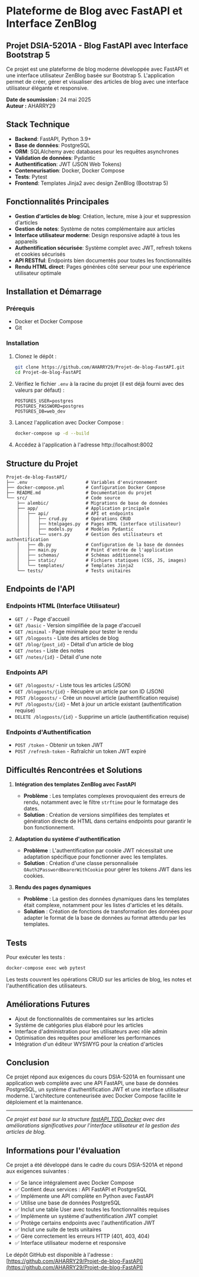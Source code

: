 # Plateforme de Blog avec FastAPI et Interface ZenBlog

## Projet DSIA-5201A - Blog FastAPI avec Interface Bootstrap 5

Ce projet est une plateforme de blog moderne développée avec FastAPI et une interface utilisateur ZenBlog basée sur Bootstrap 5. L'application permet de créer, gérer et visualiser des articles de blog avec une interface utilisateur élégante et responsive.

**Date de soumission :** 24 mai 2025  
**Auteur :** AHARRY29

## Stack Technique

- **Backend**: FastAPI, Python 3.9+
- **Base de données**: PostgreSQL
- **ORM**: SQLAlchemy avec databases pour les requêtes asynchrones
- **Validation de données**: Pydantic
- **Authentification**: JWT (JSON Web Tokens)
- **Conteneurisation**: Docker, Docker Compose
- **Tests**: Pytest
- **Frontend**: Templates Jinja2 avec design ZenBlog (Bootstrap 5)

## Fonctionnalités Principales

- **Gestion d'articles de blog**: Création, lecture, mise à jour et suppression d'articles
- **Gestion de notes**: Système de notes complémentaire aux articles
- **Interface utilisateur moderne**: Design responsive adapté à tous les appareils
- **Authentification sécurisée**: Système complet avec JWT, refresh tokens et cookies sécurisés
- **API RESTful**: Endpoints bien documentés pour toutes les fonctionnalités
- **Rendu HTML direct**: Pages générées côté serveur pour une expérience utilisateur optimale

## Installation et Démarrage

### Prérequis

- Docker et Docker Compose
- Git

### Installation

1. Clonez le dépôt :
   ```bash
   git clone https://github.com/AHARRY29/Projet-de-blog-FastAPI.git
   cd Projet-de-blog-FastAPI
   ```

2. Vérifiez le fichier `.env` à la racine du projet (il est déjà fourni avec des valeurs par défaut) :
   ```
   POSTGRES_USER=postgres
   POSTGRES_PASSWORD=postgres
   POSTGRES_DB=web_dev
   ```

3. Lancez l'application avec Docker Compose :
   ```bash
   docker-compose up -d --build
   ```

4. Accédez à l'application à l'adresse http://localhost:8002

## Structure du Projet

```
Projet-de-blog-FastAPI/
├── .env                      # Variables d'environnement
├── docker-compose.yml        # Configuration Docker Compose
├── README.md                 # Documentation du projet
└── src/                      # Code source
    ├── alembic/              # Migrations de base de données
    ├── app/                  # Application principale
    │   ├── api/              # API et endpoints
    │   │   ├── crud.py       # Opérations CRUD
    │   │   ├── htmlpages.py  # Pages HTML (interface utilisateur)
    │   │   ├── models.py     # Modèles Pydantic
    │   │   └── users.py      # Gestion des utilisateurs et authentification
    │   ├── db.py             # Configuration de la base de données
    │   ├── main.py           # Point d'entrée de l'application
    │   ├── schemas/          # Schémas additionnels
    │   ├── static/           # Fichiers statiques (CSS, JS, images)
    │   └── templates/        # Templates Jinja2
    └── tests/                # Tests unitaires
```

## Endpoints de l'API

### Endpoints HTML (Interface Utilisateur)

- `GET /` - Page d'accueil
- `GET /basic` - Version simplifiée de la page d'accueil
- `GET /minimal` - Page minimale pour tester le rendu
- `GET /blogposts` - Liste des articles de blog
- `GET /blog/{post_id}` - Détail d'un article de blog
- `GET /notes` - Liste des notes
- `GET /notes/{id}` - Détail d'une note

### Endpoints API

- `GET /blogposts/` - Liste tous les articles (JSON)
- `GET /blogposts/{id}` - Récupère un article par son ID (JSON)
- `POST /blogposts/` - Crée un nouvel article (authentification requise)
- `PUT /blogposts/{id}` - Met à jour un article existant (authentification requise)
- `DELETE /blogposts/{id}` - Supprime un article (authentification requise)

### Endpoints d'Authentification

- `POST /token` - Obtenir un token JWT
- `POST /refresh-token` - Rafraîchir un token JWT expiré

## Difficultés Rencontrées et Solutions

1. **Intégration des templates ZenBlog avec FastAPI**
   - **Problème** : Les templates complexes provoquaient des erreurs de rendu, notamment avec le filtre `strftime` pour le formatage des dates.
   - **Solution** : Création de versions simplifiées des templates et génération directe de HTML dans certains endpoints pour garantir le bon fonctionnement.

2. **Adaptation du système d'authentification**
   - **Problème** : L'authentification par cookie JWT nécessitait une adaptation spécifique pour fonctionner avec les templates.
   - **Solution** : Création d'une classe personnalisée `OAuth2PasswordBearerWithCookie` pour gérer les tokens JWT dans les cookies.

3. **Rendu des pages dynamiques**
   - **Problème** : La gestion des données dynamiques dans les templates était complexe, notamment pour les listes d'articles et les détails.
   - **Solution** : Création de fonctions de transformation des données pour adapter le format de la base de données au format attendu par les templates.

## Tests

Pour exécuter les tests :

```bash
docker-compose exec web pytest
```

Les tests couvrent les opérations CRUD sur les articles de blog, les notes et l'authentification des utilisateurs.

## Améliorations Futures

- Ajout de fonctionnalités de commentaires sur les articles
- Système de catégories plus élaboré pour les articles
- Interface d'administration pour les utilisateurs avec rôle admin
- Optimisation des requêtes pour améliorer les performances
- Intégration d'un éditeur WYSIWYG pour la création d'articles

## Conclusion

Ce projet répond aux exigences du cours DSIA-5201A en fournissant une application web complète avec une API FastAPI, une base de données PostgreSQL, un système d'authentification JWT et une interface utilisateur moderne. L'architecture conteneurisée avec Docker Compose facilite le déploiement et la maintenance.

---

*Ce projet est basé sur la structure [fastAPI_TDD_Docker](https://github.com/bsenftner/fastAPI_TDD_Docker) avec des améliorations significatives pour l'interface utilisateur et la gestion des articles de blog.*

## Informations pour l'évaluation

Ce projet a été développé dans le cadre du cours DSIA-5201A et répond aux exigences suivantes :

- ✅ Se lance intégralement avec Docker Compose
- ✅ Contient deux services : API FastAPI et PostgreSQL
- ✅ Implémente une API complète en Python avec FastAPI
- ✅ Utilise une base de données PostgreSQL
- ✅ Inclut une table User avec toutes les fonctionnalités requises
- ✅ Implémente un système d'authentification JWT complet
- ✅ Protège certains endpoints avec l'authentification JWT
- ✅ Inclut une suite de tests unitaires
- ✅ Gère correctement les erreurs HTTP (401, 403, 404)
- ✅ Interface utilisateur moderne et responsive

Le dépôt GitHub est disponible à l'adresse : [https://github.com/AHARRY29/Projet-de-blog-FastAPI](https://github.com/AHARRY29/Projet-de-blog-FastAPI)

